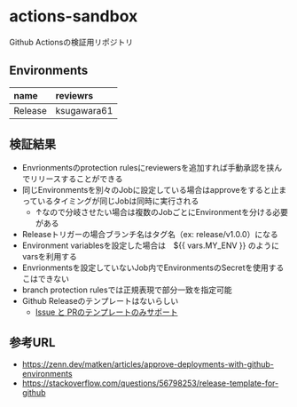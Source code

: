 # actions-sandbox

Github Actionsの検証用リポジトリ

## Environments

name | reviewrs
:--- | :---
Release | ksugawara61

## 検証結果

- Envrionmentsのprotection rulesにreviewersを追加すれば手動承認を挟んでリリースすることができる
- 同じEnvironmentsを別々のJobに設定している場合はapproveをすると止まっているタイミングが同じJobは同時に実行される
  - ↑なので分岐させたい場合は複数のJobごとにEnvironmentを分ける必要がある
- Releaseトリガーの場合ブランチ名はタグ名（ex: release/v1.0.0）になる
- Environment variablesを設定した場合は　${{ vars.MY_ENV }} のようにvarsを利用する
- Envrionmentsを設定していないJob内でEnvironmentsのSecretを使用するこはできない
- branch protection rulesでは正規表現で部分一致を指定可能
- Github Releaseのテンプレートはないらしい
  - [Issue と PRのテンプレートのみサポート](https://docs.github.com/en/communities/using-templates-to-encourage-useful-issues-and-pull-requests/about-issue-and-pull-request-templates)

## 参考URL

- https://zenn.dev/matken/articles/approve-deployments-with-github-environments
- https://stackoverflow.com/questions/56798253/release-template-for-github